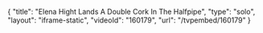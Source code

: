 {
    "title": "Elena Hight Lands A Double Cork In The Halfpipe",
    "type": "solo",
    "layout": "iframe-static",
    "videoId": "160179",
    "url": "\/tvpembed\/160179"
}
